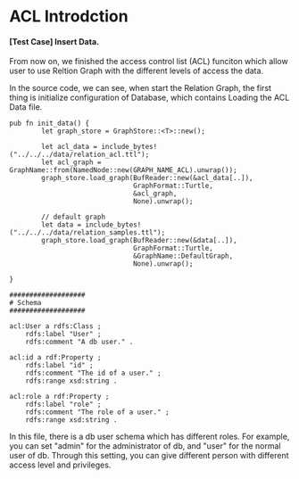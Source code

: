 # ACL Introdction

#### [Test Case] Insert Data.
From now on, we finished the access control list (ACL) funciton which allow user to use Reltion Graph with the different levels of access the data. 

In the source code, we can see, when start the Relation Graph, the first thing is initialize configuration of Database, which contains Loading the ACL Data file.

```
pub fn init_data() {
        let graph_store = GraphStore::<T>::new();

        let acl_data = include_bytes!("../../../data/relation_acl.ttl");
        let acl_graph = GraphName::from(NamedNode::new(GRAPH_NAME_ACL).unwrap());
        graph_store.load_graph(BufReader::new(&acl_data[..]),
                               GraphFormat::Turtle,
                               &acl_graph,
                               None).unwrap();

        // default graph
        let data = include_bytes!("../../../data/relation_samples.ttl");
        graph_store.load_graph(BufReader::new(&data[..]),
                               GraphFormat::Turtle,
                               &GraphName::DefaultGraph,
                               None).unwrap();

}
```

```
###################
# Schema
###################

acl:User a rdfs:Class ;
    rdfs:label "User" ;
    rdfs:comment "A db user." .

acl:id a rdf:Property ;
    rdfs:label "id" ;
    rdfs:comment "The id of a user." ;
    rdfs:range xsd:string .

acl:role a rdf:Property ;
    rdfs:label "role" ;
    rdfs:comment "The role of a user." ;
    rdfs:range xsd:string .
```
In this file, there is a db user schema which has different roles. For example, you can set "admin" for the administrator of db, and "user" for the normal user of db. Through this setting, you can give different person with different access level and privileges.


